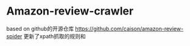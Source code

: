 # Amazon-review-crawler
based on github的开源仓库 https://github.com/caison/amazon-review-spider
更新了xpath抓取的规则和
